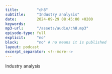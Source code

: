 ```yaml
---
title:        "ch8"
subtitle:     "Industry analysis"
date:         2024-09-29 08:45:00 +0200
keywords:
mp3-url:      "/assets/audio/ch8.mp3"
episode-type: full
explicit:     "no"
block:        "no" # no means it is published
layout: podcast
excerpt_separator: <!--more-->
---
```

Industry analysis
<!--more-->
